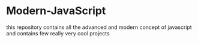 # Modern-JavaScript
this repository contains all the advanced and modern concept of javascript and contains few really very cool projects
